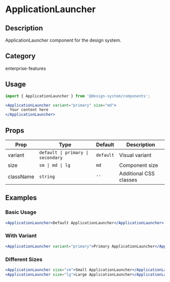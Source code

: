 # ApplicationLauncher

## Description
ApplicationLauncher component for the design system.

## Category
enterprise-features

## Usage

```jsx
import { ApplicationLauncher } from '@design-system/components';

<ApplicationLauncher variant="primary" size="md">
  Your content here
</ApplicationLauncher>
```

## Props

| Prop | Type | Default | Description |
|------|------|---------|-------------|
| variant | `default \| primary \| secondary` | `default` | Visual variant |
| size | `sm \| md \| lg` | `md` | Component size |
| className | `string` | `''` | Additional CSS classes |

## Examples

### Basic Usage
```jsx
<ApplicationLauncher>Default ApplicationLauncher</ApplicationLauncher>
```

### With Variant
```jsx
<ApplicationLauncher variant="primary">Primary ApplicationLauncher</ApplicationLauncher>
```

### Different Sizes
```jsx
<ApplicationLauncher size="sm">Small ApplicationLauncher</ApplicationLauncher>
<ApplicationLauncher size="lg">Large ApplicationLauncher</ApplicationLauncher>
```
